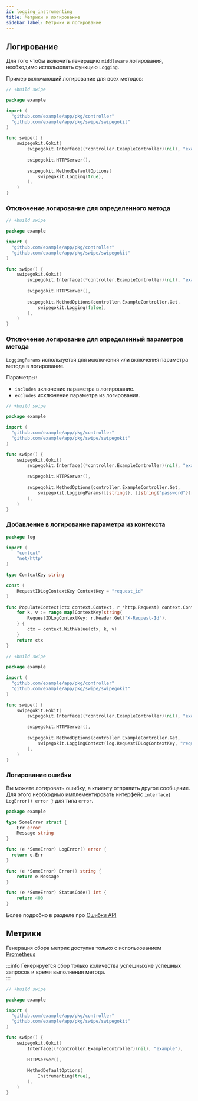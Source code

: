 ```yaml
---
id: logging_instrumenting
title: Метрики и логирование
sidebar_label: Метрики и логирование
---
```


## Логирование

Для того чтобы включить генерацию `middleware` логирования, 
необходимо использовать функцию `Logging`.

Пример включающий логирование для всех методов:

```go
// +build swipe

package example

import (
  "github.com/example/app/pkg/controller"
  "github.com/example/app/pkg/swipe/swipegokit"
)

func swipe() {
    swipegokit.Gokit(
        swipegokit.Interface((*controller.ExampleController)(nil), "example"),
        
        swipegokit.HTTPServer(),
        
        swipegokit.MethodDefaultOptions(			
            swipegokit.Logging(true),
        ),
    )
}
```

### Отключение логирование для определенного метода

```go
// +build swipe

package example

import (
  "github.com/example/app/pkg/controller"
  "github.com/example/app/pkg/swipe/swipegokit"
)

func swipe() {
    swipegokit.Gokit(
        swipegokit.Interface((*controller.ExampleController)(nil), "example"),
        
        swipegokit.HTTPServer(),
        
        swipegokit.MethodOptions(controller.ExampleController.Get,			
            swipegokit.Logging(false),
        ),           			
    )
}
```

### Отключение логирование для определенный параметров метода

`LoggingParams` используется для исключения или включения 
параметра метода в логирование.

Параметры:

- `includes` включение параметра в логирование.
- `excludes` исключение параметра из логирования.

```go
// +build swipe

package example

import (
  "github.com/example/app/pkg/controller"
  "github.com/example/app/pkg/swipe/swipegokit"
)

func swipe() {
    swipegokit.Gokit(
        swipegokit.Interface((*controller.ExampleController)(nil), "example"),
        
        swipegokit.HTTPServer(),
        
        swipegokit.MethodOptions(controller.ExampleController.Get,			
            swipegokit.LoggingParams([]string{}, []string{"password"}), // выключает логирование параметра password
        ),
    )
}
```

### Добавление в логирование параметра из контекста

```go
package log

import (
	"context"
	"net/http"
)

type ContextKey string

const (
	RequestIDLogContextKey ContextKey = "request_id"
)

func PopulateContext(ctx context.Context, r *http.Request) context.Context {
	for k, v := range map[ContextKey]string{
		RequestIDLogContextKey: r.Header.Get("X-Request-Id"),
	} {
		ctx = context.WithValue(ctx, k, v)
	}
	return ctx
}
```

```go
// +build swipe

package example

import (
  "github.com/example/app/pkg/controller"
  "github.com/example/app/pkg/swipe/swipegokit"
)

func swipe() {
    swipegokit.Gokit(
        swipegokit.Interface((*controller.ExampleController)(nil), "example"),
        
        swipegokit.HTTPServer(),
        
        swipegokit.MethodOptions(controller.ExampleController.Get,			
            swipegokit.LoggingContext(log.RequestIDLogContextKey, "requestID"),
        ),
    )
}
```

### Логирование ошибки

Вы можете логировать ошибку, а клиенту отправить другое сообщение.
Для этого необходимо имплементировать интерфейс `interface{ LogError() error }` для типа `error`.

```go
package example

type SomeError struct {
    Err error
    Message string
}

func (e *SomeError) LogError() error {
  return e.Err
}

func (e *SomeError) Error() string {
    return e.Message
}

func (e *SomeError) StatusCode() int {
    return 400
}
```

Более подробно в разделе про [Ошибки API](/docs/errors) 
## Метрики

Генерация сбора метрик доступна только с использованием [Prometheus](http://prometheus.io/) 

:::info
Генерируется сбор только количества успешных/не успешных запросов и время выполнения метода.  
:::

```go
// +build swipe

package example

import (
  "github.com/example/app/pkg/controller"
  "github.com/example/app/pkg/swipe/swipegokit"
)

func swipe() {
    swipegokit.Gokit(
        Interface((*controller.ExampleController)(nil), "example"),
        
        HTTPServer(),
        
        MethodDefaultOptions(			
            Instrumenting(true),
        ),
    )
}
```

